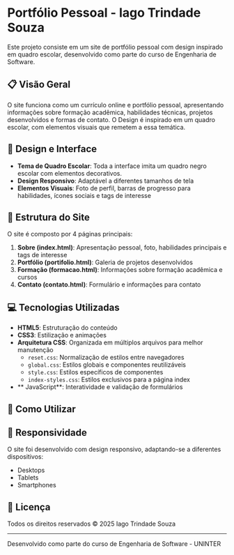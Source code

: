 # Portfólio Pessoal - Iago Trindade Souza

Este projeto consiste em um site de portfólio pessoal com design inspirado em quadro escolar, desenvolvido como parte do curso de Engenharia de Software.

## 📋 Visão Geral

O site funciona como um currículo online e portfólio pessoal, apresentando informações sobre formação acadêmica, habilidades técnicas, projetos desenvolvidos e formas de contato. O Design é inspirado em um quadro escolar, com elementos visuais que remetem a essa temática.

## 🎨 Design e Interface

- **Tema de Quadro Escolar**: Toda a interface imita um quadro negro escolar com elementos decorativos.
- **Design Responsivo**: Adaptável a diferentes tamanhos de tela
- **Elementos Visuais**: Foto de perfil, barras de progresso para habilidades, ícones sociais e tags de interesse

## 📄 Estrutura do Site

O site é composto por 4 páginas principais:

1. **Sobre (index.html)**: Apresentação pessoal, foto, habilidades principais e tags de interesse
2. **Portfólio (portifolio.html)**: Galeria de projetos desenvolvidos
3. **Formação (formacao.html)**: Informações sobre formação acadêmica e cursos
4. **Contato (contato.html)**: Formulário e informações para contato

## 💻 Tecnologias Utilizadas

- **HTML5**: Estruturação do conteúdo
- **CSS3**: Estilização e animações
- **Arquitetura CSS**: Organizada em múltiplos arquivos para melhor manutenção
  - `reset.css`: Normalização de estilos entre navegadores
  - `global.css`: Estilos globais e componentes reutilizáveis
  - `style.css`: Estilos específicos de componentes
  - `index-styles.css`: Estilos exclusivos para a página index
- ** JavaScript**: Interatividade e validação de formulários
## 🚀 Como Utilizar




## 📱 Responsividade

O site foi desenvolvido com design responsivo, adaptando-se a diferentes dispositivos:
- Desktops
- Tablets
- Smartphones

## 📝 Licença

Todos os direitos reservados © 2025 Iago Trindade Souza

---

Desenvolvido como parte do curso de Engenharia de Software - UNINTER